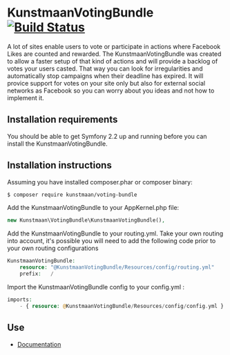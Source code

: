 # KunstmaanVotingBundle [![Build Status](https://travis-ci.org/Kunstmaan/KunstmaanVotingBundle.png?branch=master)](http://travis-ci.org/Kunstmaan/KunstmaanVotingBundle)

A lot of sites enable users to vote or participate in actions where Facebook Likes are counted and rewarded. The KunstmaanVotingBundle was created to allow a faster setup of that kind of actions and will provide a backlog of votes your users casted. That way you can look for irregularities and automatically stop campaigns when their deadline has expired. It will provice support for votes on your site only but also for external social networks as Facebook so you can worry about you ideas and not how to implement it.

Installation requirements
-------------------------
You should be able to get Symfony 2.2 up and running before you can install the KunstmaanVotingBundle.

Installation instructions
-------------------------
Assuming you have installed composer.phar or composer binary:

``` bash
$ composer require kunstmaan/voting-bundle
```

Add the KunstmaanVotingBundle to your AppKernel.php file:

```PHP
new Kunstmaan\VotingBundle\KunstmaanVotingBundle(),
```

Add the KunstmaanVotingBundle to your routing.yml. Take your own routing into account, it's possible you will need to add the following code prior to your own routing configurations

```PHP
KunstmaanVotingBundle:
    resource: "@KunstmaanVotingBundle/Resources/config/routing.yml"
    prefix:   /
```

Import the KunstmaanVotingBundle config to your config.yml :

```PHP
imports:
    - { resource: @KunstmaanVotingBundle/Resources/config/config.yml }
```

Use
---

* [Documentation](https://github.com/Kunstmaan/KunstmaanVotingBundle/blob/master/Resources/doc/index.md)
